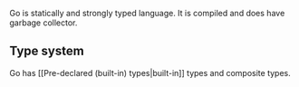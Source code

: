 Go is statically and strongly typed language. It is compiled and does have garbage collector.
## Type system
Go has [[Pre-declared (built-in) types|built-in]] types and composite types.
